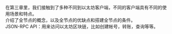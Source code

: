 在第三章里，我们接触到了多种不同到以太坊客户端，不同的客户端具有不同的使用场景和特点。  
介绍了全节点的概念，以及全节点的优缺点和搭建全节点的条件。  
JSON-RPC API：用来访问以太坊区块链，比如创建帐号，转账，查询等等。

